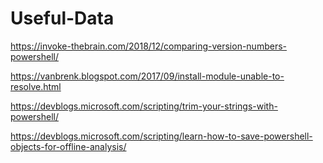 # Useful-Data

https://invoke-thebrain.com/2018/12/comparing-version-numbers-powershell/

https://vanbrenk.blogspot.com/2017/09/install-module-unable-to-resolve.html

https://devblogs.microsoft.com/scripting/trim-your-strings-with-powershell/

https://devblogs.microsoft.com/scripting/learn-how-to-save-powershell-objects-for-offline-analysis/

